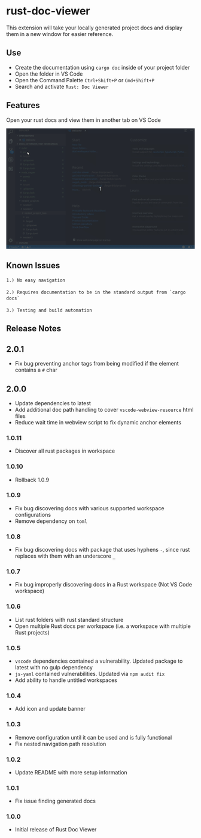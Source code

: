 # rust-doc-viewer

This extension will take your locally generated project docs and display them in a new window for easier reference.

## Use

* Create the documentation using `cargo doc` inside of your project folder
* Open the folder in VS Code
* Open the Command Palette `Ctrl+Shift+P` or `Cmd+Shift+P`
* Search and activate `Rust: Doc Viewer`

## Features

Open your rust docs and view them in another tab on VS Code

![Rust Doc Viewer Demo](https://github.com/JScearcy/rust-doc-viewer/raw/master/images/rust-doc-viewer-demo.gif)

## Known Issues

    1.) No easy navigation

    2.) Requires documentation to be in the standard output from `cargo docs` 

    3.) Testing and build automation

## Release Notes

## 2.0.1

* Fix bug preventing anchor tags from being modified if the element contains a `#` char

## 2.0.0

* Update dependencies to latest
* Add additional doc path handling to cover `vscode-webview-resource` html files
* Reduce wait time in webview script to fix dynamic anchor elements

### 1.0.11

* Discover all rust packages in workspace

### 1.0.10

* Rollback 1.0.9

### 1.0.9

* Fix bug discovering docs with various supported workspace configurations
* Remove dependency on `toml`

### 1.0.8

* Fix bug discovering docs with package that uses hyphens `-`, since rust replaces with them with an underscore `_`

### 1.0.7

* Fix bug improperly discovering docs in a Rust workspace (Not VS Code workspace)

### 1.0.6

* List rust folders with rust standard structure
* Open multiple Rust docs per workspace (i.e. a workspace with multiple Rust projects)

### 1.0.5

* `vscode` dependencies contained a vulnerability. Updated package to latest with no gulp dependency
* `js-yaml` contained vulnerabilities. Updated via `npm audit fix`
* Add ability to handle untitled workspaces

### 1.0.4

* Add icon and update banner

### 1.0.3

* Remove configuration until it can be used and is fully functional
* Fix nested navigation path resolution

### 1.0.2

* Update README with more setup information

### 1.0.1

* Fix issue finding generated docs

### 1.0.0

* Initial release of Rust Doc Viewer
